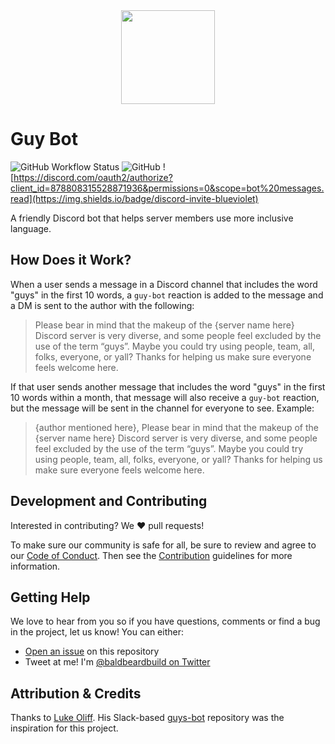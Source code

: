 <div style="text-align:center">
<img src="https://user-images.githubusercontent.com/1228996/130375070-1e69510b-1ef7-46d5-b327-db0a3d6b0ba4.png" width="150px" style="margin: 0 auto;">
</div>

# Guy Bot

![GitHub Workflow Status](https://img.shields.io/github/workflow/status/michaeljolley/discord-guy-bot/CD) ![GitHub](https://img.shields.io/github/license/michaeljolley/discord-guy-bot) ![https://discord.com/oauth2/authorize?client_id=878808315528871936&permissions=0&scope=bot%20messages.read](https://img.shields.io/badge/discord-invite-blueviolet)

A friendly Discord bot that helps server members use more inclusive language.

## How Does it Work?

When a user sends a message in a Discord channel that includes the word "guys" in the
first 10 words, a `guy-bot` reaction is added to the message and a DM is sent
to the author with the following:

> Please bear in mind that the makeup of the {server name here} Discord server
> is very diverse, and some people feel excluded by the use of the term “guys”.
> Maybe you could try using people, team, all, folks, everyone, or yall? Thanks
> for helping us make sure everyone feels welcome here.

If that user sends another message that includes the word "guys" in the first 10
words within a month, that message will also receive a `guy-bot` reaction, but
the message will be sent in the channel for everyone to see. Example:

> {author mentioned here}, Please bear in mind that the makeup of the
> {server name here} Discord server is very diverse, and some people
> feel excluded by the use of the term “guys”. Maybe you could try using
> people, team, all, folks, everyone, or yall? Thanks for helping us make
> sure everyone feels welcome here.

## Development and Contributing

Interested in contributing? We ❤️ pull requests!

To make sure our community is safe for all, be sure to review and agree to our
[Code of Conduct](./CODE_OF_CONDUCT.md). Then see the
[Contribution](./CONTRIBUTING.md) guidelines for more information.

## Getting Help

We love to hear from you so if you have questions, comments or find a bug in the
project, let us know! You can either:

- [Open an issue](https://github.com/michaeljolley/discord-guy-bot/issues/new) on this repository
- Tweet at me! I'm [@baldbeardbuild on Twitter](https://twitter.com/baldbeardbuild)

## Attribution & Credits

Thanks to [Luke Oliff](https://github.com/lukeocodes). His Slack-based
[guys-bot](https://github.com/lukeocodes/guys-bot) repository was the inspiration for this project.

